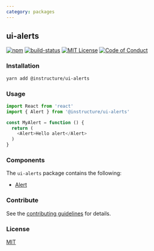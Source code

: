 ```yaml
---
category: packages
---
```


## ui-alerts

[![npm][npm]][npm-url]
[![build-status][build-status]][build-status-url]
[![MIT License][license-badge]][LICENSE]
[![Code of Conduct][coc-badge]][coc]


### Installation

```sh
yarn add @instructure/ui-alerts
```

### Usage

```js
import React from 'react'
import { Alert } from '@instructure/ui-alerts'

const MyAlert = function () {
  return (
    <Alert>Hello alert</Alert>
  )
}
```

### Components
The `ui-alerts` package contains the following:
- [Alert](#Alert)

### Contribute
See the [contributing guidelines](#contributing) for details.

### License

[MIT](LICENSE)

[npm]: https://img.shields.io/npm/v/@instructure/ui-alerts.svg
[npm-url]: https://npmjs.com/package/@instructure/ui-alerts

[build-status]: https://travis-ci.org/instructure/instructure-ui.svg?branch=master
[build-status-url]: https://travis-ci.org/instructure/instructure-ui "Travis CI"

[license-badge]: https://img.shields.io/npm/l/instructure-ui.svg?style=flat-square
[license]: https://github.com/instructure/instructure-ui/blob/master/LICENSE

[coc-badge]: https://img.shields.io/badge/code%20of-conduct-ff69b4.svg?style=flat-square
[coc]: https://github.com/instructure/instructure-ui/blob/master/CODE_OF_CONDUCT.md
